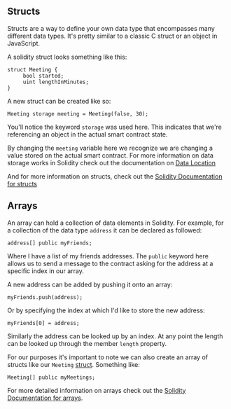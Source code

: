 ## Structs 

Structs are a way to define your own data type that encompasses many different data types. It's pretty similar to a classic C struct or an object in JavaScript.

A solidity struct looks something like this:

```
struct Meeting {
     bool started;
     uint lengthInMinutes;
}
```

A new struct can be created like so: 

```
Meeting storage meeting = Meeting(false, 30);
```

You'll notice the keyword `storage` was used here. This indicates that we're referencing an object in the actual smart contract state. 

By changing the `meeting` variable here we recognize we are changing a value stored on the actual smart contract. For more information on data storage works in Solidity check out the documentation on [Data Location](http://solidity.readthedocs.io/en/v0.4.18/types.html#data-location)

And for more information on structs, check out the [Solidity Documentation for structs](http://solidity.readthedocs.io/en/v0.4.18/types.html#structs)

## Arrays

An array can hold a collection of data elements in Solidity. For example, for a collection of the data type `address` it can be declared as followed:

```
address[] public myFriends;
```

Where I have a list of my friends addresses. The `public` keyword here allows us to send a message to the contract asking for the address at a specific index in our array. 

A new address can be added by pushing it onto an array:

```
myFriends.push(address);
``` 

Or by specifying the index at which I'd like to store the new address:

```
myFriends[0] = address;
```

Similarly the address can be looked up by an index. At any point the length can be looked up through the member `length` property. 

For our purposes it's important to note we can also create an array of structs like our `Meeting` [struct](?tab=details&scroll=Structs). Something like:

```
Meeting[] public myMeetings;
```

For more detailed information on arrays check out the [Solidity Documentation for arrays](http://solidity.readthedocs.io/en/v0.4.18/types.html#arrays).
